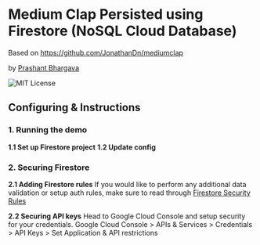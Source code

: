# Medium Clap Persisted using Firestore (NoSQL Cloud Database)

Based on https://github.com/JonathanDn/mediumclap



by [Prashant Bhargava](https://www.linkedin.com/in/prashantb16/)

![MIT License](https://badgen.net/badge/license/MIT/blue "MIT License")

## Configuring & Instructions

### 1. Running the demo

**1.1 Set up Firestore project**
**1.2 Update config**

### 2. Securing Firestore
**2.1 Adding Firestore rules**
If you would like to perform any additional data validation or setup auth rules, make sure to read through [Firestore Security Rules](https://firebase.google.com/docs/firestore/security/rules-structure)

**2.2 Securing API keys**
Head to Google Cloud Console and setup security for your credentials.
Google Cloud Console > APIs & Services > Credentials > API Keys > Set Application & API restrictions 


